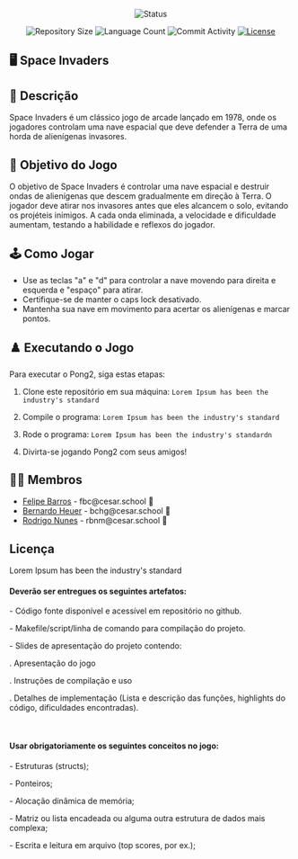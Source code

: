 <p align="center">
  <img
    src="https://img.shields.io/badge/Status-Em%20desenvolvimento-green?style=flat-square"
    alt="Status"
  />
</p>

<p align="center">
  <img
    src="https://img.shields.io/github/repo-size/Sofia-Saraiva/Semester3-CESAR-School?style=flat"
    alt="Repository Size"
  />
  <img
    src="https://img.shields.io/github/languages/count/Sofia-Saraiva/Semester3-CESAR-School?style=flat&logo=python"
    alt="Language Count"
  />
  <img
    src="https://img.shields.io/github/commit-activity/t/Sofia-Saraiva/Semester3-CESAR-School?style=flat&logo=github"
    alt="Commit Activity"
  />
  <a href="LICENSE.md"
    ><img
      src="https://img.shields.io/github/license/Sofia-Saraiva/Semester3-CESAR-School"
      alt="License"
  /></a>
</p>

## 🖥️ Space Invaders

## 📄 Descrição

Space Invaders é um clássico jogo de arcade lançado em 1978, onde os jogadores controlam uma nave espacial que deve defender a Terra de uma horda de alienígenas invasores.

## 🎲 Objetivo do Jogo

O objetivo de Space Invaders é controlar uma nave espacial e destruir ondas de alienígenas que descem gradualmente em direção à Terra. O jogador deve atirar nos invasores antes que eles alcancem o solo, evitando os projéteis inimigos. A cada onda eliminada, a velocidade e dificuldade aumentam, testando a habilidade e reflexos do jogador.

## 🕹️ Como Jogar

- Use as teclas "a" e "d" para controlar a nave movendo para direita e esquerda e "espaço" para atirar.
- Certifique-se de manter o caps lock desativado.
- Mantenha sua nave em movimento para acertar os alienígenas e marcar pontos.

## ♟️ Executando o Jogo

Para executar o Pong2, siga estas etapas:

1. Clone este repositório em sua máquina:
   `Lorem Ipsum has been the industry's standard`

3. Compile o programa:
   `Lorem Ipsum has been the industry's standard`

4. Rode o programa:
   `Lorem Ipsum has been the industry's standardn`

5. Divirta-se jogando Pong2 com seus amigos!

## 👩‍💻 Membros

<ul>
  <li>
    <a href="https://github.com/fbclipe">Felipe Barros</a> -
    fbc@cesar.school 📩
  </li>
  <li>
    <a href="https://github.com/bernardoheuer">Bernardo Heuer</a> -
    bchg@cesar.school 📩
  </li>
  <li>
    <a href="https://github.com/rodrigobnm">Rodrigo Nunes</a> -
    rbnm@cesar.school 📩
  </li>
</ul>

## Licença

Lorem Ipsum has been the industry's standard

#### Deverão ser entregues os seguintes artefatos:

<p>- Código fonte disponível e acessível em repositório no github.</p>
<p>- Makefile/script/linha de comando para compilação do projeto.</p>
<p>- Slides de apresentação do projeto contendo:</p>
<p>. Apresentação do jogo</p>
<p>. Instruções de compilação e uso</p>
<p>. Detalhes de implementação (Lista e descrição das funções, highlights do código, dificuldades encontradas).</p>
<br>

#### Usar obrigatoriamente os seguintes conceitos no jogo:

<p>- Estruturas (structs);</p>
<p>- Ponteiros;</p>
<p>- Alocação dinâmica de memória;</p>
<p>- Matriz ou lista encadeada ou alguma outra estrutura de dados mais complexa;</p>
<p>- Escrita e leitura em arquivo (top scores, por ex.);</p>


